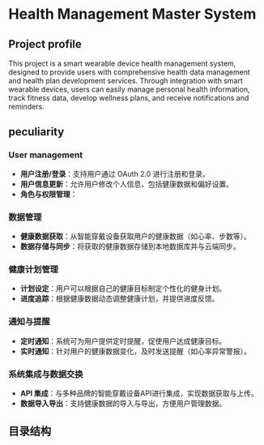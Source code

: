 # Health Management Master System 

## Project profile  

This project is a smart wearable device health management system, designed to provide users with comprehensive health data management and health plan development services. Through integration with smart wearable devices, users can easily manage personal health information, track fitness data, develop wellness plans, and receive notifications and reminders.  

## peculiarity 

### User management  
- **用户注册/登录**：支持用户通过 OAuth 2.0 进行注册和登录。  
- **用户信息更新**：允许用户修改个人信息，包括健康数据和偏好设置。  
- **角色与权限管理**：

### 数据管理  
- **健康数据获取**：从智能穿戴设备获取用户的健康数据（如心率、步数等）。  
- **数据存储与同步**：将获取的健康数据存储到本地数据库并与云端同步。  

### 健康计划管理  
- **计划设定**：用户可以根据自己的健康目标制定个性化的健身计划。  
- **进度追踪**：根据健康数据动态调整健康计划，并提供进度反馈。  

### 通知与提醒  
- **定时通知**：系统可为用户提供定时提醒，促使用户达成健康目标。  
- **实时通知**：针对用户的健康数据变化，及时发送提醒（如心率异常警报）。  

### 系统集成与数据交换  
- **API 集成**：与多种品牌的智能穿戴设备API进行集成，实现数据获取与上传。  
- **数据导入导出**：支持健康数据的导入与导出，方便用户管理数据。  

## 目录结构
